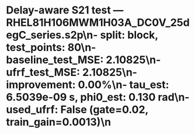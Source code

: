 # Delay-aware S21 test — RHEL81H106MWM1H03A_DC0V_25degC_series.s2p\n- split: block, test_points: 80\n- baseline_test_MSE: 2.10825\n- ufrf_test_MSE: 2.10825\n- improvement: 0.00%\n- tau_est: 6.5039e-09 s, phi0_est: 0.130 rad\n- used_ufrf: False (gate=0.02, train_gain=0.0013)\n